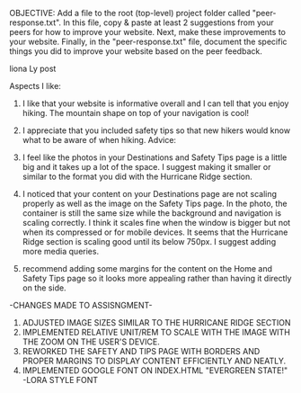 OBJECTIVE: Add a file to the root (top-level) project folder called "peer-response.txt". In this file, copy & paste at least 2 suggestions from your peers for how to improve your website. Next, make these improvements to your website. Finally, in the "peer-response.txt" file, document the specific things you did to improve your website based on the peer feedback.


liona Ly post

Aspects I like:

1. I like that your website is informative overall and I can tell that you enjoy hiking. The mountain shape on top of your navigation is cool!
2. I appreciate that you included safety tips so that new hikers would know what to be aware of when hiking.
Advice:

1. I feel like the photos in your Destinations and Safety Tips page is a little big and it takes up a lot of the space. I suggest making it smaller or similar to the format you did with the Hurricane Ridge section.
2. I noticed that your content on your Destinations page are not scaling properly as well as the image on the Safety Tips page. In the photo, the container is still the same size while the background and navigation is scaling correctly. I think it scales fine when the window is bigger but not when its compressed or for mobile devices. It seems that the Hurricane Ridge section is scaling good until its below 750px. I suggest adding more media queries.
3. recommend adding some margins for the content on the Home and Safety Tips page so it looks more appealing rather than having it directly on the side.


-CHANGES MADE TO ASSISNGMENT-

1. ADJUSTED IMAGE SIZES SIMILAR TO THE HURRICANE RIDGE SECTION
2. IMPLEMENTED RELATIVE UNIT/REM TO SCALE WITH THE IMAGE WITH THE ZOOM ON THE USER'S DEVICE.
3. REWORKED THE SAFETY AND TIPS PAGE WITH BORDERS AND PROPER MARGINS TO DISPLAY CONTENT EFFICIENTLY AND NEATLY.
4. IMPLEMENTED GOOGLE FONT ON INDEX.HTML "EVERGREEN STATE!" -LORA STYLE FONT
